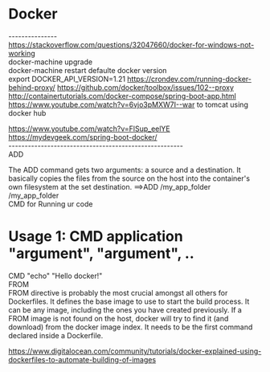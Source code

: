 # Docker
---------------<br>
https://stackoverflow.com/questions/32047660/docker-for-windows-not-working<br>
 docker-machine upgrade<br>
docker-machine restart defaulte
docker version<br>
export DOCKER_API_VERSION=1.21
https://crondev.com/running-docker-behind-proxy/
https://github.com/docker/toolbox/issues/102--proxy
http://containertutorials.com/docker-compose/spring-boot-app.html
https://www.youtube.com/watch?v=6vjo3pMXW7I--war to tomcat using docker hub

https://www.youtube.com/watch?v=FlSup_eelYE
https://mydevgeek.com/spring-boot-docker/<br>
------------------------------------------------------<br>
ADD

The ADD command gets two arguments: a source and a destination. It basically copies the files from the source on the host into the container's own filesystem at the set destination.
==>ADD /my_app_folder /my_app_folder<br>
CMD for Running ur code<br>
# Usage 1: CMD application "argument", "argument", ..
CMD "echo" "Hello docker!"
<br>
FROM<br>
FROM directive is probably the most crucial amongst all others for Dockerfiles. It defines the base image to use to start the build process. It can be any image, including the ones you have created previously. If a FROM image is not found on the host, docker will try to find it (and download) from the docker image index. It needs to be the first command declared inside a Dockerfile.<br>


https://www.digitalocean.com/community/tutorials/docker-explained-using-dockerfiles-to-automate-building-of-images

